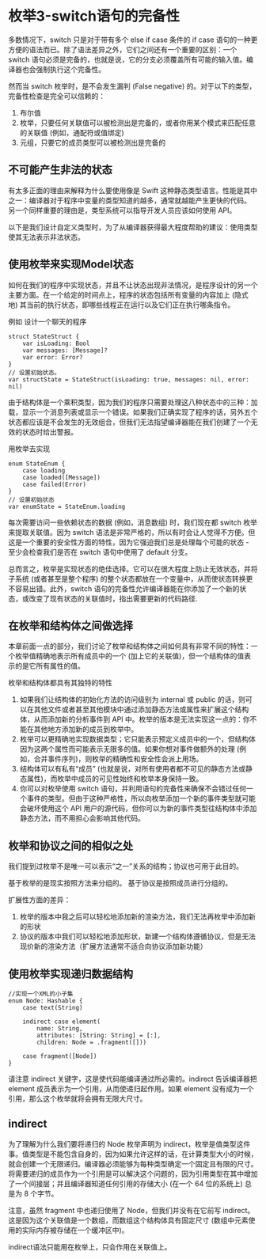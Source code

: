 # 枚举3-switch语句的完备性

多数情况下，switch 只是对于带有多个 else if case 条件的 if case 语句的一种更方便的语法而已。除了语法差异之外，它们之间还有一个重要的区别：一个 switch 语句必须是完备的，也就是说，它的分支必须覆盖所有可能的输入值。编译器也会强制执行这个完备性。

然而当 switch 枚举时，是不会发生漏判 (False negative) 的。对于以下的类型，完备性检查是完全可以信赖的：

1. 布尔值
2. 枚举，只要任何关联值可以被检测出是完备的，或者你用某个模式来匹配任意的关联值 (例如，通配符或值绑定)
3. 元组，只要它的成员类型可以被检测出是完备的


## 不可能产生非法的状态

有太多正面的理由来解释为什么要使用像是 Swift 这种静态类型语言。性能是其中之一：编译器对于程序中变量的类型知道的越多，通常就越能产生更快的代码。
另一个同样重要的理由是，类型系统可以指导开发人员应该如何使用 API。

以下是我们设计自定义类型时，为了从编译器获得最大程度帮助的建议：使用类型使其无法表示非法状态。


## 使用枚举来实现Model状态

如何在我们的程序中实现状态，并且不让状态出现非法情况，是程序设计的另一个主要方面。在一个给定的时间点上，程序的状态包括所有变量的内容加上 (隐式地) 其当前的执行状态，即哪些线程正在运行以及它们正在执行哪条指令。

例如 设计一个聊天的程序
```
struct StateStruct {
	var isLoading: Bool
	var messages: [Message]?
	var error: Error?
}
// 设置初始状态。
var structState = StateStruct(isLoading: true, messages: nil, error: nil)
```
由于结构体是一个乘积类型，因为我们的程序只需要处理这八种状态中的三种：加载，显示一个消息列表或显示一个错误。如果我们正确实现了程序的话，另外五个状态都应该是不会发生的无效组合，但我们无法指望编译器能在我们创建了一个无效的状态时给出警报。

用枚举去实现
```
enum StateEnum {
	case loading
	case loaded([Message])
	case failed(Error)
}
// 设置初始状态
var enumState = StateEnum.loading
```

每次需要访问一些依赖状态的数据 (例如，消息数组) 时，我们现在都 switch 枚举来提取关联值。因为 switch 语法是非常严格的，所以有时会让人觉得不方便。但这是一个重要的安全性方面的特性，因为它强迫我们总是处理每个可能的状态 - 至少会检查我们是否在 switch 语句中使用了 default 分支。

总而言之，枚举是实现状态的绝佳选择。它可以在很大程度上防止无效状态，并将子系统 (或者甚至是整个程序) 的整个状态都放在一个变量中，从而使状态转换更不容易出错。此外，switch 语句的完备性允许编译器能在你添加了一个新的状态，或改变了现有状态的关联值时，指出需要更新的代码路径.


## 在枚举和结构体之间做选择

本章前面一点的部分，我们讨论了枚举和结构体之间如何具有非常不同的特性：一个枚举值精确地表示所有成员中的一个 (加上它的关联值)，但一个结构体的值表示的是它所有属性的值。

枚举和结构体都具有其独特的特性

1. 如果我们让结构体的初始化方法的访问级别为 internal 或 public 的话，则可以在其他文件或者甚至其他模块中通过添加静态方法或属性来扩展这个结构体，从而添加新的分析事件到 API 中。枚举的版本是无法实现这一点的：你不能在其他地方添加新的成员到枚举中。
2. 枚举可以更精确地实现数据类型；它只能表示预定义成员中的一个，但结构体因为这两个属性而可能表示无限多的值。如果你想对事件做额外的处理 (例如，合并事件序列)，则枚举的精确性和安全性会派上用场。
3. 结构体可以有私有“成员” (也就是说，对所有使用者都不可见的静态方法或静态属性)，而枚举中成员的可见性始终和枚举本身保持一致。
4. 你可以对枚举使用 switch 语句，并利用语句的完备性来确保不会错过任何一个事件的类型。但由于这种严格性，所以向枚举添加一个新的事件类型就可能会破坏使用这个 API 用户的源代码，但你可以为新的事件类型往结构体中添加静态方法，而不用担心会影响其他代码。


## 枚举和协议之间的相似之处

我们提到过枚举不是唯一可以表示“之一”关系的结构；协议也可用于此目的。

基于枚举的是现实按照方法来分组的。
基于协议是按照成员进行分组的。

扩展性方面的差异：
1. 枚举的版本中我之后可以轻松地添加新的渲染方法，我们无法再枚举中添加新的形状
2. 协议的版本中我们可以轻松地添加形状，新建一个结构体遵循协议，但是无法现价新的渲染方法（扩展方法通常不适合向协议添加新功能）


## 使用枚举实现递归数据结构

```
//实现一个XML的小子集
enum Node: Hashable {
	case text(String)

	indirect case element(
		name: String, 
		attributes: [String: String] = [:],
		children: Node = .fragment([]))

	case fragment([Node])
}
```
请注意 indirect 关键字，这是使代码能编译通过所必需的。indirect 告诉编译器把 element 成员表示为一个引用，从而使递归起作用。如果 element 没有成为一个引用，那么这个枚举就将会拥有无限大尺寸。

## indirect

为了理解为什么我们要将递归的 Node 枚举声明为 indirect，枚举是值类型这件事。值类型是不能包含自身的，因为如果允许这样的话，在计算类型大小的时候，就会创建一个无限递归。编译器必须能够为每种类型确定一个固定且有限的尺寸。将需要递归的成员作为一个引用是可以解决这个问题的，因为引用类型在其中增加了一个间接层；并且编译器知道任何引用的存储大小 (在一个 64 位的系统上) 总是为 8 个字节。

注意，虽然 fragment 中也递归使用了 Node，但我们并没有在它前写 indirect。这是因为这个关联值是一个数组，而数组这个结构体具有固定尺寸 (数组中元素使用的实际内存被存储在一个缓冲区中)。

indirect语法只能用在枚举上，只会作用在关联值上。

